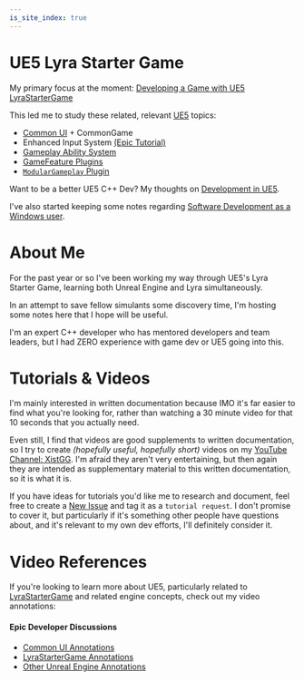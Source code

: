 ```yaml
---
is_site_index: true
---
```


# UE5 Lyra Starter Game

My primary focus at the moment: [Developing a Game with UE5 LyraStarterGame](./UE5/LyraStarterGame/)

This led me to study these related, relevant [UE5](./UE5/) topics:

- [Common UI](/UE5/CommonUI/) + CommonGame
- Enhanced Input System [(Epic Tutorial)](https://dev.epicgames.com/community/learning/tutorials/eD13/unreal-engine-enhanced-input-in-ue5)
- [Gameplay Ability System](/UE5/GameplayAbilitySystem/)
- [GameFeature Plugins](/UE5/GameFeatures/)
- [`ModularGameplay` Plugin](/UE5/ModularGameplay/)

Want to be a better UE5 C++ Dev?
My thoughts on
[Development in UE5](/UE5/Dev/).

I've also started keeping some notes regarding
[Software Development as a Windows user](/Windows/).


# About Me

For the past year or so I've been working my way through UE5's Lyra Starter Game,
learning both Unreal Engine and Lyra simultaneously.

In an attempt to save fellow simulants some discovery time,
I'm hosting some notes here that I hope will be useful.

I'm an expert C++ developer who has mentored developers and team leaders,
but I had ZERO experience with game dev or UE5 going into this.


# Tutorials & Videos

I'm mainly interested in written documentation because IMO it's far easier to find
what you're looking for, rather than watching a 30 minute video for that 10 seconds
that you actually need.

Even still, I find that videos are good supplements to written documentation,
so I try to create *(hopefully useful, hopefully short)* videos
on my [YouTube Channel: XistGG](https://youtube.com/c/XistGG).
I'm afraid they aren't very entertaining, but then again they are intended as
supplementary material to this written documentation, so it is what it is.

If you have ideas for tutorials you'd like me to research and document, feel free to
create a [New Issue](https://github.com/x157/x157.github.io/labels/tutorial%20request)
and tag it as a `tutorial request`.  I don't promise to cover it, but particularly if
it's something other people have questions about, and it's relevant to my own dev efforts,
I'll definitely consider it.


# Video References

If you're looking to learn more about UE5, particularly related to
[LyraStarterGame](./UE5/LyraStarterGame/)
and related engine concepts, check out my video annotations:

#### Epic Developer Discussions

- [Common UI Annotations](./UE5/CommonUI/#Annotations)
- [LyraStarterGame Annotations](./UE5/LyraStarterGame/Epic-Games-Developer-Discussion-References)
- [Other Unreal Engine Annotations](./UE5/Annotations/)
